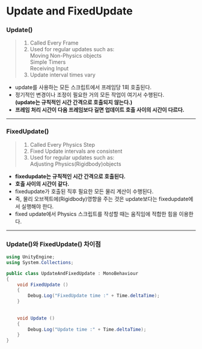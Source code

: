 Update and FixedUpdate
=======================

### Update()
> 1. Called Every Frame
> 2. Used for regular updates such as:\
Moving Non-Physics objects\
Simple Timers\
Receiving Input
> 3. Update interval times vary

- update를 사용하는 모든 스크립트에서 프레임당 1회 호출된다.
- 정기적인 변경이나 조정이 필요한 거의 모든 작업이 여기서 수행된다.\
**(update는 규칙적인 시간 간격으로 호출되지 않는다.)**
- **프레임 처리 시간이 다음 프레임보다 길면 업데이트 호출 사이의 시간이 다르다.**

***

### FixedUpdate()
> 1. Called Every Physics Step
> 2. Fixed Update intervals are consistent
> 3. Used for regular updates such as:\
Adjusting Physics(Rigidbody)objects

- **fixedupdate는 규칙적인 시간 간격으로 호출된다.**
- **호출 사이의 시간이 같다.**
- fixedupdate가 호출된 직후 필요한 모든 물리 계산이 수행된다.
- 즉, 물리 오브젝트에(Rigidbody)영향을 주는 것은 update보다는 fixedupdate에서 실행해야 한다.
- fixed update에서 Physics 스크립트를 작성할 때는 움직임에 적합한 힘을 이용한다.

***
### Update()와 FixedUpdate() 차이점

```c#
using UnityEngine;
using System.Collections;

public class UpdateAndFixedUpdate : MonoBehaviour
{
    void FixedUpdate ()
    {
        Debug.Log("FixedUpdate time :" + Time.deltaTime);
    }
    
    
    void Update ()
    {
        Debug.Log("Update time :" + Time.deltaTime);
    }
}
```